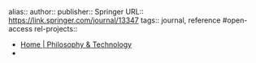 alias::
author::
publisher:: Springer
URL:: https://link.springer.com/journal/13347
tags:: journal, reference #open-access
rel-projects::

- [Home | Philosophy & Technology](https://link.springer.com/journal/13347)
-
